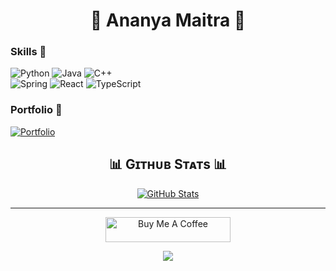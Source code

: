 <h1 align="center">👾 Ananya Maitra 👾</h1>


</h2>

### Skills 🙉
![Python](https://img.shields.io/badge/python-3776AB?style=for-the-badge&logo=python&logoColor=white) ![Java](https://img.shields.io/badge/Java-ED8B00?style=for-the-badge&logo=openjdk&logoColor=white)	![C++](https://img.shields.io/badge/c++-00599C?style=for-the-badge&logo=c%2B%2B&logoColor=white)
  <br>![Spring](https://img.shields.io/badge/spring-%236DB33F.svg?style=for-the-badge&logo=spring&logoColor=white)	![React](https://img.shields.io/badge/react-61DAFB?style=for-the-badge&logo=react&logoColor=black) ![TypeScript](https://img.shields.io/badge/TypeScript-007ACC?style=for-the-badge&logo=typescript&logoColor=white) 

### Portfolio 🐒
[![Portfolio](https://img.shields.io/badge/Portfolio-Notion-green?style=for-the-badge)](https://mypersonalportfolio012.netlify.app/)

<!--Github stats Table--> 
<h2 align="center">📊 Gɪᴛʜᴜʙ Sᴛᴀᴛs 📊</h2>
<td width="50%">
      <p align="center">
        <a href="https://github.com/ananyaa012">
          <img align="center" src="https://github-readme-stats.vercel.app/api?username=ananyaa012&count_private=true&show_icons=true&theme=nightowl&bg_color=0,000000,441350&title_color=c56a90&text_color=ffffff&rank_icon=github&hide=prs,issues,contribs&show=reviews,prs_merged,prs_merged_percentage" alt="GitHub Stats" />
        </a>
      </p>
    </td>


     



-----------------------------
<!--Buy me a coffee-->
<div align="center">
<a href="https://ko-fi.com/ananyaa012" target="_blank"><img src="https://cdn.ko-fi.com/cdn/kofi3.png?v=3" alt="Buy Me A Coffee" style="height: 40px !important;width: 200px !important;" ></a>
</div>


<!--Footer--> 
<p align="center">
  <img src="https://capsule-render.vercel.app/api?type=waving&color=gradient&height=65&section=footer"/>
</p>
 </div>
